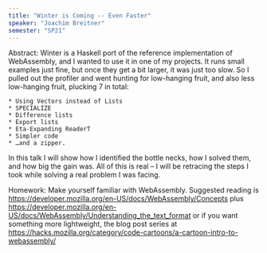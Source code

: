 ```yaml
---
title: "Winter is Coming -- Even Faster"
speaker: "Joachim Breitner"
semester: "SP21"
---
```

Abstract:
   Winter is a Haskell port of the reference implementation of
   WebAssembly, and I wanted to use it in one of my projects. It runs
   small examples just fine, but once they get a bit larger, it was
   just too slow. So I pulled out the profiler and went hunting for
   low-hanging fruit, and also less low-hanging fruit, plucking 7 in
   total:

    * Using Vectors instead of Lists
    * SPECIALIZE
    * Difference lists
    * Export lists
    * Eta-Expanding ReaderT
    * Simpler code
    * …and a zipper.

   In this talk I will show how I identified the bottle necks, how I
   solved them, and how big the gain was. All of this is real – I will
   be retracing the steps I took while solving a real problem I was
   facing.

Homework:
   Make yourself familiar with WebAssembly. Suggested reading is
   https://developer.mozilla.org/en-US/docs/WebAssembly/Concepts plus
   https://developer.mozilla.org/en-US/docs/WebAssembly/Understanding_the_text_format
or if you want something more lightweight, the blog post series at
https://hacks.mozilla.org/category/code-cartoons/a-cartoon-intro-to-webassembly/
